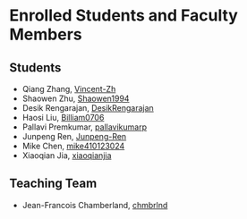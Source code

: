 # Enrolled Students and Faculty Members


## Students
* Qiang Zhang, [Vincent-Zh](https://github.com/Vincent-Zh)
* Shaowen Zhu, [Shaowen1994](https://github.com/Shawoen1994)
* Desik Rengarajan, [DesikRengarajan](https://github.com/DesikRengarajan)
* Haosi Liu, [Billiam0706](https://github.com/Billiam0706)
* Pallavi Premkumar, [pallavikumarp](https://github.com/Pallavikumarp)
* Junpeng Ren, [Junpeng-Ren]( https://github.com/Junpeng-Ren)
* Mike Chen, [mike410123024]( https://github.com/mike410123024)
* Xiaoqian Jia, [xiaoqianjia](https://github.com/xiaoqianjia)

## Teaching Team

* Jean-Francois Chamberland, [chmbrlnd](https://github.com/chmbrlnd)
